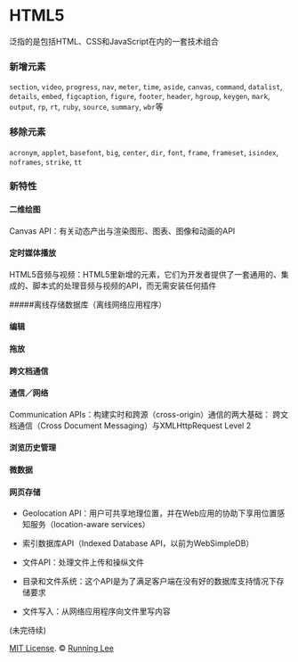 # HTML5
泛指的是包括HTML、CSS和JavaScript在内的一套技术组合

### 新增元素

`section`, `video`, `progress`, `nav`, `meter`, `time`, `aside`, `canvas`, `command`, `datalist`, `details`, `embed`, 
`figcaption`, `figure`, `footer`, `header`, `hgroup`, `keygen`, `mark`, `output`, `rp`, `rt`, `ruby`, `source`, `summary`, `wbr`等

### 移除元素

`acronym`, `applet`, `basefont`, `big`, `center`, `dir`, `font`, `frame`, `frameset`, `isindex`, `noframes`, `strike`, `tt`

### 新特性

#### 二维绘图

Canvas API：有关动态产出与渲染图形、图表、图像和动画的API

#### 定时媒体播放

HTML5音频与视频：HTML5里新增的元素，它们为开发者提供了一套通用的、集成的、脚本式的处理音频与视频的API，而无需安装任何插件

#####离线存储数据库（离线网络应用程序）

#### 编辑

#### 拖放

#### 跨文档通信

#### 通信／网络

Communication APIs：构建实时和跨源（cross-origin）通信的两大基础： 跨文档通信（Cross Document Messaging）与XMLHttpRequest Level 2

#### 浏览历史管理

#### 微数据

#### 网页存储

* Geolocation API：用户可共享地理位置，并在Web应用的协助下享用位置感知服务（location-aware services）

* 索引数据库API（Indexed Database API，以前为WebSimpleDB）

* 文件API：处理文件上传和操纵文件

* 目录和文件系统：这个API是为了满足客户端在没有好的数据库支持情况下存储要求

* 文件写入：从网络应用程序向文件里写内容


(未完待续)


[MIT License](https://opensource.org/licenses/mit-license.html). ©  [Running Lee](mailto:lihui870920@gmail.com)